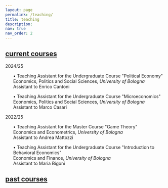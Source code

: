 ```yaml
---
layout: page
permalink: /teaching/
title: teaching
description:
nav: true
nav_order: 2
---
```


<div class="projects">
  <a id="current-courses" href="javascript:void(0);" onclick="toggleVisibility('current-courses-content')">
    <h2 class="category"> current courses </h2>
  </a>
</div>

<!-- Show current courses by default -->
<div id="current-courses-content" style="display: block;">
<p>2024/25</p>
  
<p style="margin-left: 25px;"> • Teaching Assistant for the Undergraduate Course "<span style="color: var(--global-theme-color);">Political Economy</span>" <br> Economics, Politics and Social Sciences, <i> University of Bologna </i> <br> Assistant to Enrico Cantoni </p>

<p style="margin-left: 25px;"> • Teaching Assistant for the Undergraduate Course "<span style="color: var(--global-theme-color);">Microeconomics</span>" <br> Economics, Politics and Social Sciences, <i> University of Bologna </i> <br> Assistant to Marco Casari </p>

<p>2022/25</p>

<p style="margin-left: 25px;"> • Teaching Assistant for the Master Course "<span style="color: var(--global-theme-color);">Game Theory</span>" <br> Economics and Econometrics, <i> University of Bologna </i> <br> Assistant to Andrea Mattozzi </p>

<p style="margin-left: 25px;"> • Teaching Assistant for the Undergraduate Course "<span style="color: var(--global-theme-color);">Introduction to Behavioral Economics</span>" <br> Economics and Finance, <i> University of Bologna </i> <br> Assistant to Maria Bigoni </p>
</div>

<div class="projects">
  <a id="past-courses" href="javascript:void(0);" onclick="toggleVisibility('past-courses-content')">
    <h2 class="category"> past courses </h2>
  </a>
</div>

<!-- Hide past courses by default -->
<div id="past-courses-content" style="display: none;">
<p>2022/24</p>

<p style="margin-left: 25px;"> • Teaching Assistant for the Undergraduate Course "<span style="color: var(--global-theme-color);">Globalization: Trade, Migrations and Multinationals</span>" <br> Economics and Finance, <i> University of Bologna </i> <br> Assistant to Giovanni Prarolo </p>

<p>2021/22</p>

<p style="margin-left: 25px;"> • Teaching Assistant for the Master Course "<span style="color: var(--global-theme-color);">Competion Economics and Policy</span>" <br> Economics and Management, <i> Forlì Campus, University of Bologna </i> <br> Assistant to Francesca Barigozzi </p>

<p style="margin-left: 25px;"> • Teaching Assistant for the Undergraduate Course "<span style="color: var(--global-theme-color);">Microeconomics</span>" <br> Economics and Business, <i> Forlì Campus, University of Bologna </i> <br> Assistant to Francesca Barigozzi </p>

<p style="margin-left: 25px;"> • Teaching Assistant for the Master Course "<span style="color: var(--global-theme-color);">Game Theory</span>" <br> Economics and Management, <i> Forlì Campus, University of Bologna </i> <br> Assistant to Natalia Montinari </p>

<p>2019/20</p>

<p style="margin-left: 25px;"> • Teaching Assistant for the Master Course "<span style="color: var(--global-theme-color);">Public Management and Public Economics</span>" <br> SAA School of Management, <i> University of Turin </i> <br> Assistant to Francesco Figari </p>

<p style="margin-left: 25px;"> • Teaching Assistant for the Undergraduate Course "<span style="color: var(--global-theme-color);">Microeconomics</span>" <br> SAA School of Management, <i> University of Turin </i> <br> Assistant to Nadia Campaniello </p>
</div>

<!-- Inline script -->
<script>
  function toggleVisibility(id) {
    var content = document.getElementById(id);
    if (content.style.display === "none") {
      content.style.display = "block";
    } else {
      content.style.display = "none";
    }
  }
</script>
